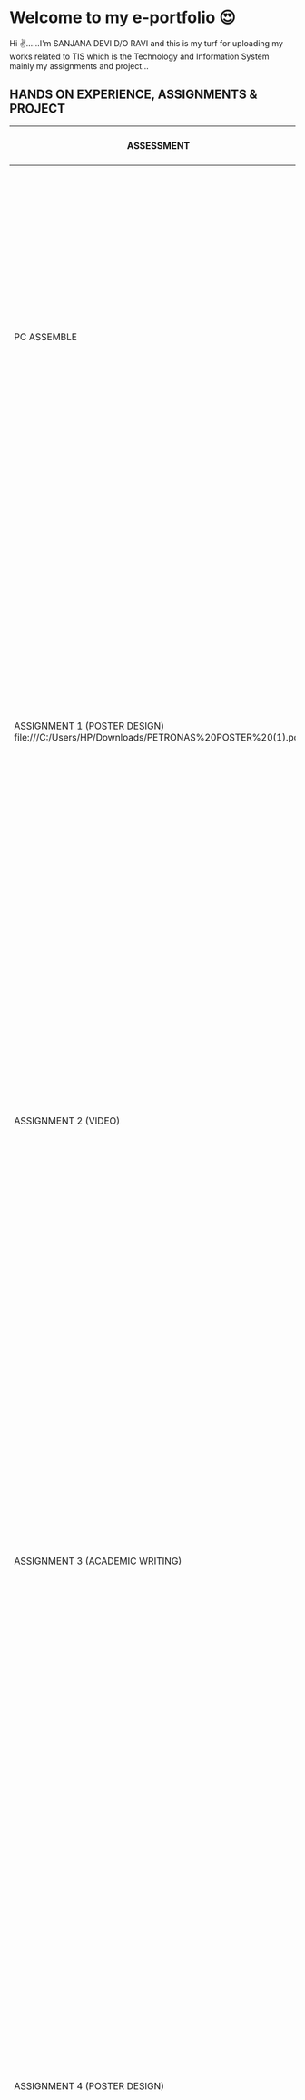 # Welcome to my e-portfolio 😍

Hi ✌️......I'm SANJANA DEVI D/O RAVI and this is my turf for uploading my works related to TIS which is the Technology and Information System mainly my assignments and project...

## HANDS ON EXPERIENCE, ASSIGNMENTS & PROJECT


|ASSESSMENT       | COMMENT & REFLECTION |
|-----------------|----------------------|
|PC ASSEMBLE      |This was the first hands on experience for me in the Technology and system course. I was very excited to be able to detach and reattach the PC. I was able see and touch the hardware components inside the PC. This helped me to learn about hardware components which was very helpful for me to score in the quiz on the hardware components.|
|ASSIGNMENT 1 (POSTER DESIGN) file:///C:/Users/HP/Downloads/PETRONAS%20POSTER%20(1).pdf    |Assignment 1 was a group project to create a poster based on an industrial talk that was shared  using Webex recording. Every team was given a specific topic in which my team got the topic "Petronas Digital". Our teammates used the online platform Canva to create the poster together. It was a first time experience for me and my  teammates working together in an assignment.                                |                                                          
|ASSIGNMENT 2 (VIDEO)    |Assignment 2 was to create a video based on our industrial visit to UTM digital. The assignment was done in the same team as assignment 1. It was a new experience for me to  interview people. This industrial visit was a very good learning experience for us on the UTM digital located in our UTM JB campus.     |                             
|ASSIGNMENT 3 (ACADEMIC WRITING)    |Assignment 3 was to write academic writing. To be specific, it was a report. This report was written based on an industrial talk on the topic "Skills in  University and Industry" that was shared via a Webex recording. As it was a group project, me and teammates used the Google docs to write the report together and we also used Canva to create the cover page for our report more creatively. This assignment enables us to learn report writing skills and polish our academic writing skills.                               |                             
|ASSIGNMENT 4 (POSTER DESIGN)    |Assignment 4 was to create a poster based on our industrial visit 2. This poster was done by me and teammates based on our participation in the OSINT workshop which is the acronym for Open Source Intelligence that was conducted by PERSAKA which stands for Persatuan Mahasiswa Sains Komputer . It was a great opportunity for us to gain some knowledge on OSINT. I believe that the knowledge I gained from this workshop will come in use for my future endeavors.                               |                                                                                                                            
|PROJECT DESIGN THINKING PROPOSAL                 |The project design proposal was done by me and my teammates together using google docs. We decided to divide the task to make it more efficient. I was in-charge of doing the part for existing system in the project proposal. I had to compare between the existing system and the proposed system to prove the need for our new proposed system. Me and my team proposed real time bus tracking system in our campus replacing the current system which is the UTM fleet that operates based on a fixed schedule. This is because we want to reduce the uncertainty and waiting time of the passengers. It was a new experience for us to transfer our idea into a written proposal.                              |
|END PROJECT (VIDEO)                 |The end project was to create a video explaining our proposed system with a written prototype and publishing it in the Youtube.  Each and every one of our teammates were involved in recording a part of them explaining our proposed system. I explained on the need for our new proposed system by comparing it with the current system, The video from each of my teammates including myself was then combined and edited to make it more creative. Then the video was published in the youtube while link was shared in TIS whatsapp group to complete the project submission. Creating a handwritten prototype and explaining it in a video was very interesting experience that we learned from this project. It was fun to create  prototype based on our own idea.                              |
